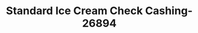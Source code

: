 ---
f_zip-code: 91001
f_state-code: CA
title: Standard Ice Cream Check Cashing-26894
f_phone: 626-798-5375
f_city-only: Altadena
f_address: 2207 Lincoln Avenue Altadena
f_location-unique-id: '26894'
slug: standard-ice-cream-check-cashing-26894
updated-on: '2024-05-30T13:46:58.046Z'
created-on: '2024-05-30T13:36:59.803Z'
published-on: '2024-05-30T13:54:32.469Z'
f_city-state: cms/city/altadena-ca.md
f_company: cms/company/standard-ice-cream-check-cashing.md
f_state: cms/state/california.md
layout: '[payday-loan].html'
tags: payday-loan
---